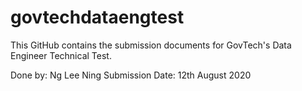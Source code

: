 # govtechdataengtest

This GitHub contains the submission documents for GovTech's Data Engineer Technical Test.

Done by: Ng Lee Ning
Submission Date: 12th August 2020